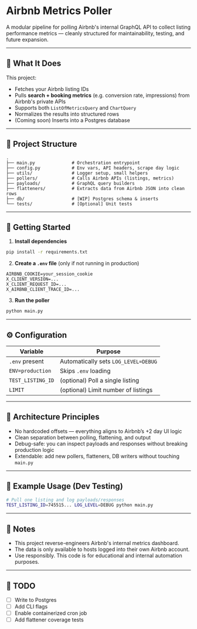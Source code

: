 # Airbnb Metrics Poller

A modular pipeline for polling Airbnb's internal GraphQL API to collect listing performance metrics — cleanly structured for maintainability, testing, and future expansion.

---

## 🔧 What It Does

This project:

- Fetches your Airbnb listing IDs
- Pulls **search + booking metrics** (e.g. conversion rate, impressions) from Airbnb's private APIs
- Supports both `ListOfMetricsQuery` and `ChartQuery`
- Normalizes the results into structured rows
- (Coming soon) Inserts into a Postgres database

---

## 📁 Project Structure

```
.
├── main.py              # Orchestration entrypoint
├── config.py            # Env vars, API headers, scrape day logic
├── utils/               # Logger setup, small helpers
├── pollers/             # Calls Airbnb APIs (listings, metrics)
├── payloads/            # GraphQL query builders
├── flatteners/          # Extracts data from Airbnb JSON into clean rows
├── db/                  # [WIP] Postgres schema & inserts
└── tests/               # [Optional] Unit tests
```

---

## 🚀 Getting Started

1. **Install dependencies**

```bash
pip install -r requirements.txt
```

2. **Create a `.env` file** (only if not running in production)

```
AIRBNB_COOKIE=your_session_cookie
X_CLIENT_VERSION=...
X_CLIENT_REQUEST_ID=...
X_AIRBNB_CLIENT_TRACE_ID=...
```

3. **Run the poller**

```bash
python main.py
```

---

## ⚙️ Configuration

| Variable             | Purpose                                |
|----------------------|----------------------------------------|
| `.env` present       | Automatically sets `LOG_LEVEL=DEBUG`   |
| `ENV=production`     | Skips `.env` loading                   |
| `TEST_LISTING_ID`    | (optional) Poll a single listing       |
| `LIMIT`              | (optional) Limit number of listings    |

---

## 🧠 Architecture Principles

- No hardcoded offsets — everything aligns to Airbnb’s +2 day UI logic
- Clean separation between polling, flattening, and output
- Debug-safe: you can inspect payloads and responses without breaking production logic
- Extendable: add new pollers, flatteners, DB writers without touching `main.py`

---

## 🧼 Example Usage (Dev Testing)

```bash
# Pull one listing and log payloads/responses
TEST_LISTING_ID=745515... LOG_LEVEL=DEBUG python main.py
```

---

## 📌 Notes

- This project reverse-engineers Airbnb's internal metrics dashboard.
- The data is only available to hosts logged into their own Airbnb account.
- Use responsibly. This code is for educational and internal automation purposes.

---

## 📣 TODO

- [ ] Write to Postgres
- [ ] Add CLI flags
- [ ] Enable containerized cron job
- [ ] Add flattener coverage tests
